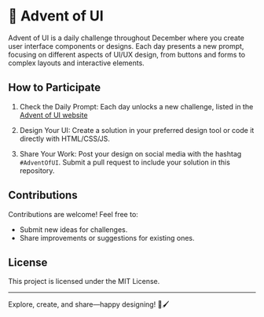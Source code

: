 # 🎄 Advent of UI

Advent of UI is a daily challenge throughout December where you create user interface components or designs. Each day presents a new prompt, focusing on different aspects of UI/UX design, from buttons and forms to complex layouts and interactive elements.

## How to Participate
1. Check the Daily Prompt:
   Each day unlocks a new challenge, listed in the [Advent of UI website](https://advent-of-ui.vercel.app/)

2. Design Your UI:
   Create a solution in your preferred design tool or code it directly with HTML/CSS/JS.

3. Share Your Work:
   Post your design on social media with the hashtag `#AdventOfUI`.
   Submit a pull request to include your solution in this repository.

## Contributions

Contributions are welcome! Feel free to:

- Submit new ideas for challenges.
- Share improvements or suggestions for existing ones.

## License

This project is licensed under the MIT License.

---

Explore, create, and share—happy designing! 🎄🖌️









<!-- This is a [Next.js](https://nextjs.org) project bootstrapped with [`create-next-app`](https://nextjs.org/docs/app/api-reference/cli/create-next-app).

## Getting Started

First, run the development server:

```bash
npm run dev
# or
yarn dev
# or
pnpm dev
# or
bun dev
```

Open [http://localhost:3000](http://localhost:3000) with your browser to see the result.

You can start editing the page by modifying `app/page.tsx`. The page auto-updates as you edit the file.

This project uses [`next/font`](https://nextjs.org/docs/app/building-your-application/optimizing/fonts) to automatically optimize and load [Geist](https://vercel.com/font), a new font family for Vercel.

## Learn More

To learn more about Next.js, take a look at the following resources:

- [Next.js Documentation](https://nextjs.org/docs) - learn about Next.js features and API.
- [Learn Next.js](https://nextjs.org/learn) - an interactive Next.js tutorial.

You can check out [the Next.js GitHub repository](https://github.com/vercel/next.js) - your feedback and contributions are welcome!

## Deploy on Vercel

The easiest way to deploy your Next.js app is to use the [Vercel Platform](https://vercel.com/new?utm_medium=default-template&filter=next.js&utm_source=create-next-app&utm_campaign=create-next-app-readme) from the creators of Next.js.

Check out our [Next.js deployment documentation](https://nextjs.org/docs/app/building-your-application/deploying) for more details. -->
